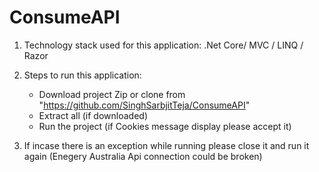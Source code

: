 # ConsumeAPI

1. Technology stack used for this application:
    .Net Core/ MVC / LINQ / Razor 
    
2. Steps to run this application:
    - Download project Zip or clone from "https://github.com/SinghSarbjitTeja/ConsumeAPI"
    - Extract all (if downloaded)
    - Run the project (if Cookies message display please accept it)

3. If incase there is an exception while running please close it and run it again (Enegery Australia Api connection could be      broken)

